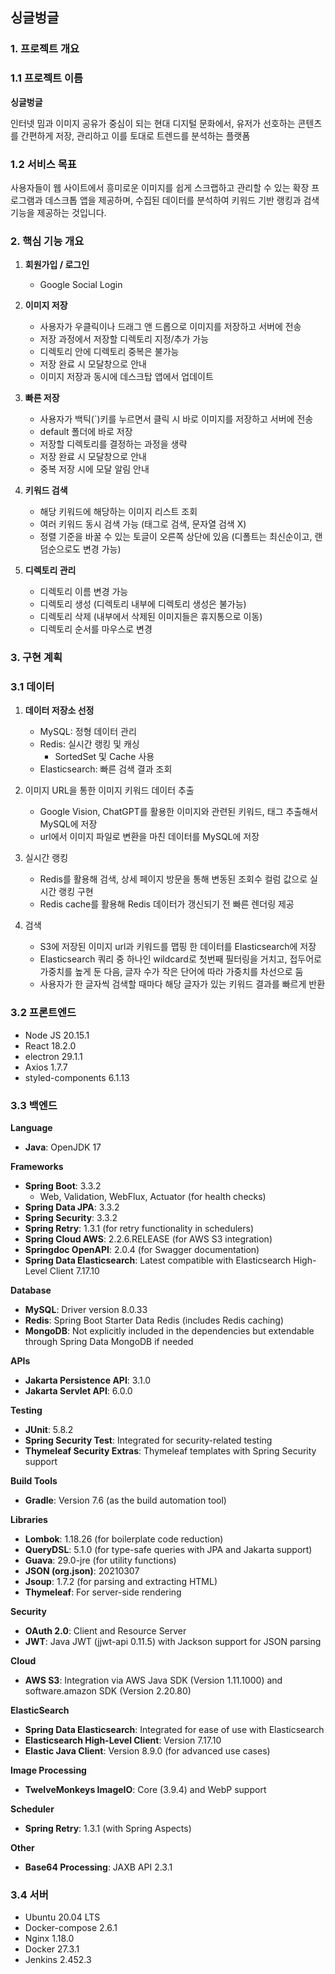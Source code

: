 
## 싱글벙글

### **1. 프로젝트 개요**

### **1.1 프로젝트 이름**

**싱글벙글**

인터넷 밈과 이미지 공유가 중심이 되는 현대 디지털 문화에서, 유저가 선호하는 콘텐츠를 간편하게 저장, 관리하고 이를 토대로 트렌드를 분석하는 플랫폼

### **1.2 서비스 목표**

사용자들이 웹 사이트에서 흥미로운 이미지를 쉽게 스크랩하고 관리할 수 있는 확장 프로그램과 데스크톱 앱을 제공하며, 수집된 데이터를 분석하여 키워드 기반 랭킹과 검색 기능을 제공하는 것입니다.

### **2. 핵심 기능 개요**

1. **회원가입 / 로그인**
    - Google Social Login 

2. **이미지 저장**
    - 사용자가 우클릭이나 드래그 앤 드롭으로 이미지를 저장하고 서버에 전송
    - 저장 과정에서 저장할 디렉토리 지정/추가 가능 
    - 디렉토리 안에 디렉토리 중복은 불가능
    - 저장 완료 시 모달창으로 안내
    - 이미지 저장과 동시에 데스크탑 앱에서 업데이트 

3. **빠른 저장**
    - 사용자가 백틱(`)키를 누르면서 클릭 시 바로 이미지를 저장하고 서버에 전송
    - default 폴더에 바로 저장
    - 저장할 디렉토리를 결정하는 과정을 생략
    - 저장 완료 시 모달창으로 안내
    - 중복 저장 시에 모달 알림 안내

4. **키워드 검색**
    - 해당 키워드에 해당하는 이미지 리스트 조회
    - 여러 키워드 동시 검색 가능 (태그로 검색, 문자열 검색 X)
    - 정렬 기준을 바꿀 수 있는 토글이 오른쪽 상단에 있음 (디폴트는 최신순이고, 랜덤순으로도 변경 가능)

5. **디렉토리 관리**
    - 디렉토리 이름 변경 가능
    - 디렉토리 생성 (디렉토리 내부에 디렉토리 생성은 불가능)
    - 디렉토리 삭제 (내부에서 삭제된 이미지들은 휴지통으로 이동)
    - 디렉토리 순서를 마우스로 변경
    
### **3. 구현 계획**

### **3.1** 데이터

1. **데이터 저장소 선정**
    - MySQL: 정형 데이터 관리
    - Redis: 실시간 랭킹 및 캐싱
        - SortedSet 및 Cache 사용 
    - Elasticsearch: 빠른 검색 결과 조회 

2. 이미지 URL을 통한 이미지 키워드 데이터 추출 
    - Google Vision, ChatGPT를 활용한 이미지와 관련된 키워드, 태그 추출해서 MySQL에 저장 
    - url에서 이미지 파일로 변환을 마친 데이터를 MySQL에 저장 

3. 실시간 랭킹 
    - Redis를 활용해 검색, 상세 페이지 방문을 통해 변동된 조회수 컬럼 값으로 실시간 랭킹 구현 
    - Redis cache를 활용해 Redis 데이터가 갱신되기 전 빠른 렌더링 제공
    
4. 검색 
    - S3에 저장된 이미지 url과 키워드를 맵핑 한 데이터를 Elasticsearch에 저장 
    - Elasticsearch 쿼리 중 하나인 wildcard로 첫번째 필터링을 거치고, 접두어로 가중치를 높게 둔 다음, 글자 수가 작은 단어에 따라 가중치를 차선으로 둠
    - 사용자가 한 글자씩 검색할 때마다 해당 글자가 있는 키워드 결과를 빠르게 반환 


### **3.2** 프론트엔드

- Node JS 20.15.1
- React 18.2.0
- electron 29.1.1
- Axios 1.7.7
- styled-components 6.1.13

### **3.3** 백엔드

**Language**

- **Java**: OpenJDK 17

**Frameworks**

- **Spring Boot**: 3.3.2
    - Web, Validation, WebFlux, Actuator (for health checks)
- **Spring Data JPA**: 3.3.2
- **Spring Security**: 3.3.2
- **Spring Retry**: 1.3.1 (for retry functionality in schedulers)
- **Spring Cloud AWS**: 2.2.6.RELEASE (for AWS S3 integration)
- **Springdoc OpenAPI**: 2.0.4 (for Swagger documentation)
- **Spring Data Elasticsearch**: Latest compatible with Elasticsearch High-Level Client 7.17.10

**Database**

- **MySQL**: Driver version 8.0.33
- **Redis**: Spring Boot Starter Data Redis (includes Redis caching)
- **MongoDB**: Not explicitly included in the dependencies but extendable through Spring Data MongoDB if needed

**APIs**

- **Jakarta Persistence API**: 3.1.0
- **Jakarta Servlet API**: 6.0.0

**Testing**

- **JUnit**: 5.8.2
- **Spring Security Test**: Integrated for security-related testing
- **Thymeleaf Security Extras**: Thymeleaf templates with Spring Security support

**Build Tools**

- **Gradle**: Version 7.6 (as the build automation tool)

**Libraries**

- **Lombok**: 1.18.26 (for boilerplate code reduction)
- **QueryDSL**: 5.1.0 (for type-safe queries with JPA and Jakarta support)
- **Guava**: 29.0-jre (for utility functions)
- **JSON (org.json)**: 20210307
- **Jsoup**: 1.7.2 (for parsing and extracting HTML)
- **Thymeleaf**: For server-side rendering

**Security**

- **OAuth 2.0**: Client and Resource Server
- **JWT**: Java JWT (jjwt-api 0.11.5) with Jackson support for JSON parsing

**Cloud**

- **AWS S3**: Integration via AWS Java SDK (Version 1.11.1000) and software.amazon SDK (Version 2.20.80)

**ElasticSearch**

- **Spring Data Elasticsearch**: Integrated for ease of use with Elasticsearch
- **Elasticsearch High-Level Client**: Version 7.17.10
- **Elastic Java Client**: Version 8.9.0 (for advanced use cases)

**Image Processing**

- **TwelveMonkeys ImageIO**: Core (3.9.4) and WebP support

**Scheduler**

- **Spring Retry**: 1.3.1 (with Spring Aspects)

**Other**

- **Base64 Processing**: JAXB API 2.3.1

### **3.4** 서버

- Ubuntu 20.04 LTS
- Docker-compose 2.6.1
- Nginx 1.18.0
- Docker 27.3.1
- Jenkins 2.452.3

